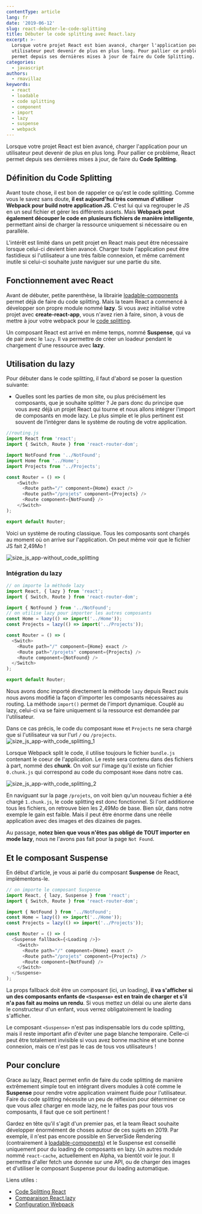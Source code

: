 ```yaml
---
contentType: article
lang: fr
date: '2019-06-12'
slug: react-debuter-le-code-splitting
title: Débuter le code splitting avec React.lazy
excerpt: >-
  Lorsque votre projet React est bien avancé, charger l'application pour un
  utilisateur peut devenir de plus en plus long. Pour pallier ce problème, React
  permet depuis ses dernières mises à jour de faire du Code Splitting.
categories:
  - javascript
authors:
  - rmavillaz
keywords:
  - react
  - loadable
  - code splitting
  - component
  - import
  - lazy
  - suspense
  - webpack
---
```


Lorsque votre projet React est bien avancé, charger l'application pour un utilisateur peut devenir de plus en plus long. Pour pallier ce problème, React permet depuis ses dernières mises à jour, de faire du **Code Splitting**.

## Définition du Code Splitting

Avant toute chose, il est bon de rappeler ce qu'est le code splitting. Comme vous le savez sans doute, **il est aujourd'hui très commun d'utiliser Webpack pour build notre application JS**. C'est lui qui va regrouper le JS en un seul fichier et gérer les différents assets.
Mais **Webpack peut également découper le code en plusieurs fichiers de manière intelligente**, permettant ainsi de charger la ressource uniquement si nécessaire ou en parallèle.

L'intérêt est limité dans un petit projet en React mais peut être nécessaire lorsque celui-ci devient bien avancé. Charger toute l'application peut être fastidieux si l'utilisateur a une très faible connexion, et même carrément inutile si celui-ci souhaite juste naviguer sur une partie du site.

## Fonctionnement avec React

Avant de débuter, petite parenthèse, la librairie [loadable-components](https://github.com/smooth-code/loadable-components) permet déjà de faire du code splitting. Mais la team React a commencé à développer son propre module nommé **lazy**.
Si vous avez initialisé votre projet avec **create-react-app**, vous n'avez rien à faire, sinon, à vous de mettre à jour votre webpack pour le [code splitting](https://webpack.js.org/guides/code-splitting).

Un composant React est arrivé en même temps, nommé **Suspense**, qui va de pair avec le `lazy`. Il va permettre de créer un loadeur pendant le chargement d'une ressource avec **lazy**.

## Utilisation du lazy

Pour débuter dans le code splitting, il faut d'abord se poser la question suivante:
- Quelles sont les parties de mon site, ou plus précisément les composants, que je souhaite splitter ?
Je pars donc du principe que vous avez déjà un projet React qui tourne et nous allons intégrer l'import de composants en mode lazy. Le plus simple et le plus pertinent est souvent de l’intégrer dans le système de routing de votre application.

```js
//routing.js
import React from 'react';
import { Switch, Route } from 'react-router-dom';

import NotFound from '../NotFound';
import Home from '../Home';
import Projects from '../Projects';

const Router = () => (
    <Switch>
      <Route path="/" component={Home} exact />
      <Route path="/projets" component={Projects} />
      <Route component={NotFound} />
    </Switch>
);

export default Router;
```

Voici un système de routing classique. Tous les composants sont chargés au moment où on arrive sur l'application. On peut même voir que le fichier JS fait 2,49Mo !

![size_js_app-without_code_splitting]({BASE_URL}/imgs/articles/2019-05-22-react-code-splitting/js-size-without-code-splitting.png "javascript code size without code splitting")


### Intégration du lazy

```js
// on importe la méthode lazy
import React, { lazy } from 'react';
import { Switch, Route } from 'react-router-dom';

import { NotFound } from '../NotFound';
// on utilise lazy pour importer les autres composants
const Home = lazy(() => import('../Home'));
const Projects = lazy(() => import('../Projects'));

const Router = () => (
  <Switch>
    <Route path="/" component={Home} exact />
    <Route path="/projets" component={Projects} />
    <Route component={NotFound} />
  </Switch>
);

export default Router;
```

Nous avons donc importé directement la méthode `lazy` depuis React puis nous avons modifié la façon d'importer les composants nécessaires au routing. La méthode `import()` permet de l'import dynamique. Couplé au lazy, celui-ci va se faire uniquement si la ressource est demandée par l'utilisateur.

Dans ce cas précis, le code du composant `Home` et `Projects` ne sera chargé que si l'utilisateur va sur l'url `/` ou `/projects`.
![size_js_app-with_code_splitting_1]({BASE_URL}/imgs/articles/2019-05-22-react-code-splitting/js-size-code-splitting-1.png "javascript code size with code splitting 1")

Lorsque Webpack split le code, il utilise toujours le fichier `bundle.js` contenant le coeur de l'application. Le reste sera contenu dans des fichiers à part, nommé des **chunk**. On voit sur l'image qu'il existe un fichier `0.chunk.js` qui correspond au code du composant `Home` dans notre cas.

![size_js_app-with_code_splitting_2]({BASE_URL}/imgs/articles/2019-05-22-react-code-splitting/js-size-code-splitting-2.png "javascript code size with code splitting 2")

En naviguant sur la page `/projets`, on voit bien qu'un nouveau fichier a été chargé `1.chunk.js`, le code splitting est donc fonctionnel.
Si l'ont additionne tous les fichiers, on retrouve bien les 2,49Mo de base. Bien sûr, dans notre exemple le gain est faible. Mais il peut être énorme dans une réelle application avec des images et des dizaines de pages.

Au passage, **notez bien que vous n'êtes pas obligé de TOUT importer en mode lazy**, nous ne l'avons pas fait pour la page `Not Found`.

## Et le composant Suspense

En début d'article, je vous ai parlé du composant **Suspense** de React, implémentons-le.

```js
// on importe le composant Suspense
import React, { lazy, Suspense } from 'react';
import { Switch, Route } from 'react-router-dom';

import { NotFound } from '../NotFound';
const Home = lazy(() => import('../Home'));
const Projects = lazy(() => import('../Projects'));

const Router = () => (
  <Suspense fallback={<Loading />}>
    <Switch>
      <Route path="/" component={Home} exact />
      <Route path="/projets" component={Projects} />
      <Route component={NotFound} />
    </Switch>
  </Suspense>
);
```

La props fallback doit être un composant (ici, un loading), **il va s'afficher si un des composants enfants de `<Suspense>` est en train de charger et s'il n'a pas fait au moins un rendu**. Si vous mettez un délai ou une alerte dans le constructeur d'un enfant, vous verrez obligatoirement le loading s'afficher.

Le composant `<Suspense>` n'est pas indispensable lors du code splitting, mais il reste important afin d'éviter une page blanche temporaire. Celle-ci peut être totalement invisible si vous avez bonne machine et une bonne connexion, mais ce n'est pas le cas de tous vos utilisateurs !

## Pour conclure

Grace au lazy, React permet enfin de faire du code splitting de manière extrêmement simple tout en intégrant divers modules à coté comme le **Suspense** pour rendre votre application vraiment fluide pour l'utilisateur.
Faire du code splitting nécessite un peu de réflexion pour déterminer ce que vous allez charger en mode lazy, ne le faites pas pour tous vos composants, il faut que ce soit pertinent !

Gardez en tête qu'il s'agit d'un premier pas, et la team React souhaite développer énormément de choses autour de ces sujets en 2019. Par exemple, il n'est pas encore possible en ServerSide Rendering (contrairement à [loadable-components](https://www.smooth-code.com/open-source/loadable-components/docs/loadable-vs-react-lazy/)) et le Suspense est conseillé uniquement pour du loading de composants en lazy.
Un autres module nommé `react-cache`, actuellement en Alpha, va bientôt voir le jour. Il permettra d'aller fetch une donnée sur une API, ou de charger des images et d'utiliser le composant Suspense pour du loading automatique.


Liens utiles :
- [Code Splitting React](https://reactjs.org/docs/code-splitting.html)
- [Comparaison React.lazy](https://www.smooth-code.com/open-source/loadable-components/docs/loadable-vs-react-lazy/)
- [Configuration Webpack](https://webpack.js.org/guides/code-splitting)


